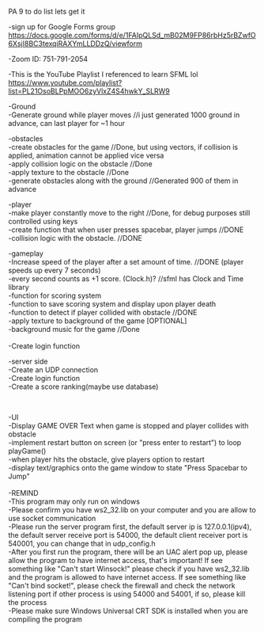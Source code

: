 PA 9 to do list lets get it

-sign up for Google Forms group
https://docs.google.com/forms/d/e/1FAIpQLSd_mB02M9FP86rbHz5rBZwfO6XsjI8BC3texqiRAXYmLLDDzQ/viewform

-Zoom ID: 751-791-2054

-This is the YouTube Playlist I referenced to learn SFML lol https://www.youtube.com/playlist?list=PL21OsoBLPpMOO6zyVlxZ4S4hwkY_SLRW9

-Ground<br />
-Generate ground while player moves //i just generated 1000 ground in advance, can last player for ~1 hour<br />

-obstacles<br />
-create obstacles for the game	//Done, but using vectors, if collision is applied, animation cannot be applied vice versa<br />
-apply collision logic on the obstacle	//Done<br />
-apply texture to the obstacle		//Done<br />
-generate obstacles along with the ground	//Generated 900 of them in advance<br />

-player<br />
-make player constantly move to the right	//Done, for debug purposes still controlled using keys<br />
-create function that when user presses spacebar, player jumps //DONE<br />
-collision logic with the obstacle.	//DONE<br />

-gameplay<br />	
-Increase speed of the player after a set amount of time. //DONE (player speeds up every 7 seconds)<br />
-every second counts as +1 score. (Clock.h)? //sfml has Clock and Time library<br />
-function for scoring system<br />
-function to save scoring system and display upon player death<br />
-function to detect if player collided with obstacle //DONE <br />
-apply texture to background of the game [OPTIONAL]<br />
-background music for the game //Done<br />
<br />
-Create login function<br />

-server side<br />
-Create an UDP connection<br />
-Create login function<br />
-Create a score ranking(maybe use database)<br />

<br />

-UI<br />
	-Display GAME OVER Text when game is stopped and player collides with obstacle<br />
	-implement restart button on screen (or "press enter to restart") to loop playGame()<br />
	-when player hits the obstacle, give players option to restart<br />
	-display text/graphics onto the game window to state "Press Spacebar to Jump" <br /><br />
-REMIND<br />
	-This program may only run on windows<br />
	-Please confirm you have ws2_32.lib on your computer and you are allow to use socket communication<br />
	-Please run the server program first, the default server ip is 127.0.0.1(ipv4), the default server receive port is 54000, the default client receiver port is 540001, you can change that in udp_config.h<br />
	-After you first run the program, there will be an UAC alert pop up, please allow the program to have internet access, that's important! If see something like "Can't start Winsock!" please check if you have ws2_32.lib and the program is allowed to have internet access. If see something like "Can't bind socket!", please check the firewall and check the network listening port if other process is using 54000 and 54001, if so, please kill the process<br />
	-Please make sure Windows Universal CRT SDK is installed when you are compiling the program

